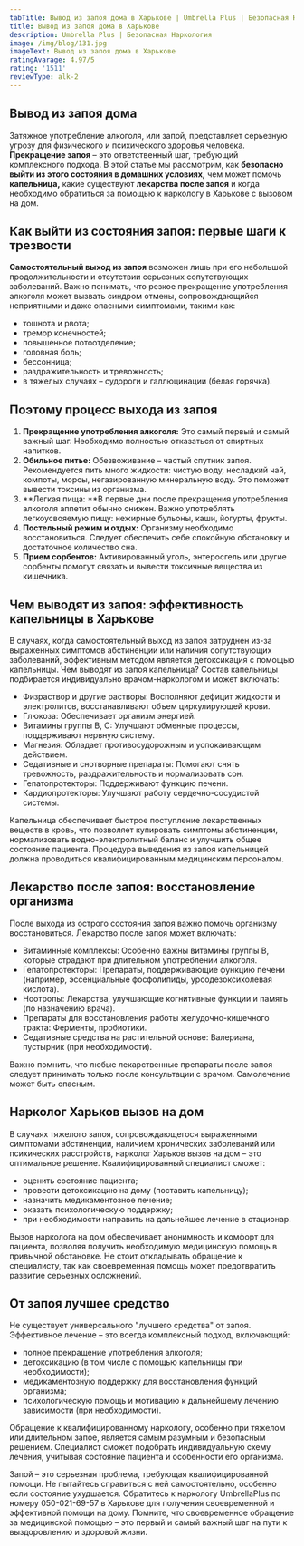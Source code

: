 ```yaml
---
tabTitle: Вывод из запоя дома в Харькове | Umbrella Plus | Безопасная Наркология
title: Вывод из запоя дома в Харькове
description: Umbrella Plus | Безопасная Наркология
image: /img/blog/131.jpg
imageText: Вывод из запоя дома в Харькове
ratingAvarage: 4.97/5
rating: '1511'
reviewType: alk-2
---
```


## Вывод из запоя дома

Затяжное употребление алкоголя, или запой, представляет серьезную угрозу для физического и психического здоровья человека. **Прекращение запоя** – это ответственный шаг, требующий комплексного подхода. В этой статье мы рассмотрим, как **безопасно выйти из этого состояния в домашних условиях,** чем может помочь **капельница,** какие существуют **лекарства после запоя** и когда необходимо обратиться за помощью к наркологу в Харькове с вызовом на дом.

## Как выйти из состояния запоя: первые шаги к трезвости

**Самостоятельный выход из запоя** возможен лишь при его небольшой продолжительности и отсутствии серьезных сопутствующих заболеваний. Важно понимать, что резкое прекращение употребления алкоголя может вызвать синдром отмены, сопровождающийся неприятными и даже опасными симптомами, такими как:

* тошнота и рвота;
* тремор конечностей;
* повышенное потоотделение;
* головная боль;
* бессонница;
* раздражительность и тревожность;
* в тяжелых случаях – судороги и галлюцинации (белая горячка).

## Поэтому процесс выхода из запоя

1. **Прекращение употребления алкоголя:** Это самый первый и самый важный шаг. Необходимо полностью отказаться от спиртных напитков.
2. **Обильное питье:** Обезвоживание – частый спутник запоя. Рекомендуется пить много жидкости: чистую воду, несладкий чай, компоты, морсы, негазированную минеральную воду. Это поможет вывести токсины из организма.
3. \*\*Легкая пища: \*\*В первые дни после прекращения употребления алкоголя аппетит обычно снижен. Важно употреблять легкоусвояемую пищу: нежирные бульоны, каши, йогурты, фрукты.
4. **Постельный режим и отдых:** Организму необходимо восстановиться. Следует обеспечить себе спокойную обстановку и достаточное количество сна.
5. **Прием сорбентов:** Активированный уголь, энтеросгель или другие сорбенты помогут связать и вывести токсичные вещества из кишечника.

## Чем выводят из запоя: эффективность капельницы в Харькове

В случаях, когда самостоятельный выход из запоя затруднен из-за выраженных симптомов абстиненции или наличия сопутствующих заболеваний, эффективным методом является детоксикация с помощью капельницы. Чем выводят из запоя капельница? Состав капельницы подбирается индивидуально врачом-наркологом и может включать:

* Физраствор и другие растворы: Восполняют дефицит жидкости и электролитов, восстанавливают объем циркулирующей крови.
* Глюкоза: Обеспечивает организм энергией.
* Витамины группы B, C: Улучшают обменные процессы, поддерживают нервную систему.
* Магнезия: Обладает противосудорожным и успокаивающим действием.
* Седативные и снотворные препараты: Помогают снять тревожность, раздражительность и нормализовать сон.
* Гепатопротекторы: Поддерживают функцию печени.
* Кардиопротекторы: Улучшают работу сердечно-сосудистой системы.

Капельница обеспечивает быстрое поступление лекарственных веществ в кровь, что позволяет купировать симптомы абстиненции, нормализовать водно-электролитный баланс и улучшить общее состояние пациента. Процедура выведения из запоя капельницей должна проводиться квалифицированным медицинским персоналом.

## Лекарство после запоя: восстановление организма

После выхода из острого состояния запоя важно помочь организму восстановиться. Лекарство после запоя может включать:

* Витаминные комплексы: Особенно важны витамины группы B, которые страдают при длительном употреблении алкоголя.
* Гепатопротекторы: Препараты, поддерживающие функцию печени (например, эссенциальные фосфолипиды, урсодезоксихолевая кислота).
* Ноотропы: Лекарства, улучшающие когнитивные функции и память (по назначению врача).
* Препараты для восстановления работы желудочно-кишечного тракта: Ферменты, пробиотики.
* Седативные средства на растительной основе: Валериана, пустырник (при необходимости).

Важно помнить, что любые лекарственные препараты после запоя следует принимать только после консультации с врачом. Самолечение может быть опасным.

## Нарколог Харьков вызов на дом

В случаях тяжелого запоя, сопровождающегося выраженными симптомами абстиненции, наличием хронических заболеваний или психических расстройств, нарколог Харьков вызов на дом – это оптимальное решение. Квалифицированный специалист сможет:

* оценить состояние пациента;
* провести детоксикацию на дому (поставить капельницу);
* назначить медикаментозное лечение;
* оказать психологическую поддержку;
* при необходимости направить на дальнейшее лечение в стационар.

Вызов нарколога на дом обеспечивает анонимность и комфорт для пациента, позволяя получить необходимую медицинскую помощь в привычной обстановке. Не стоит откладывать обращение к специалисту, так как своевременная помощь может предотвратить развитие серьезных осложнений.

## От запоя лучшее средство

Не существует универсального "лучшего средства" от запоя. Эффективное лечение – это всегда комплексный подход, включающий:

* полное прекращение употребления алкоголя;
* детоксикацию (в том числе с помощью капельницы при необходимости);
* медикаментозную поддержку для восстановления функций организма;
* психологическую помощь и мотивацию к дальнейшему лечению зависимости (при необходимости).

Обращение к квалифицированному наркологу, особенно при тяжелом или длительном запое, является самым разумным и безопасным решением. Специалист сможет подобрать индивидуальную схему лечения, учитывая состояние пациента и особенности его организма.

Запой – это серьезная проблема, требующая квалифицированной помощи. Не пытайтесь справиться с ней самостоятельно, особенно если состояние ухудшается. Обратитесь к наркологу UmbrellaPlus по номеру 050-021-69-57 в Харькове для получения своевременной и эффективной помощи на дому. Помните, что своевременное обращение за медицинской помощью – это первый и самый важный шаг на пути к выздоровлению и здоровой жизни.

